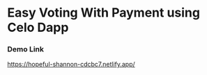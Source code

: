 # Easy Voting With Payment using Celo Dapp


### Demo Link
https://hopeful-shannon-cdcbc7.netlify.app/

